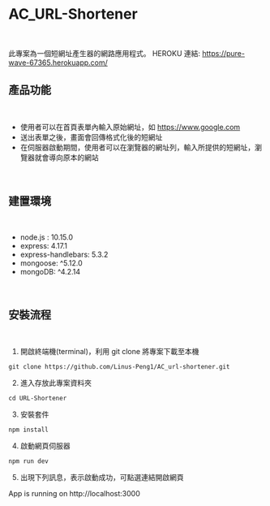 # AC_URL-Shortener
<br>

此專案為一個短網址產生器的網路應用程式。
HEROKU 連結: https://pure-wave-67365.herokuapp.com/

## 產品功能

<br>

* 使用者可以在首頁表單內輸入原始網址，如 https://www.google.com
* 送出表單之後，畫面會回傳格式化後的短網址
* 在伺服器啟動期間，使用者可以在瀏覽器的網址列，輸入所提供的短網址，瀏覽器就會導向原本的網站

<br>

## 建置環境

<br>

* node.js : 10.15.0
* express: 4.17.1
* express-handlebars: 5.3.2
* mongoose: ^5.12.0
* mongoDB: ^4.2.14

<br>

## 安裝流程

<br>

1. 開啟終端機(terminal)，利用 git clone 將專案下載至本機
```
git clone https://github.com/Linus-Peng1/AC_url-shortener.git
```
2. 進入存放此專案資料夾
```
cd URL-Shortener
```
3. 安裝套件
```
npm install
```
4. 啟動網頁伺服器
```
npm run dev
```
5. 出現下列訊息，表示啟動成功，可點選連結開啟網頁

App is running on http://localhost:3000

